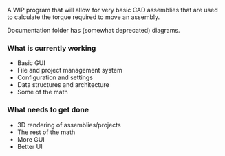 A WIP program that will allow for very basic CAD assemblies that are used to calculate the torque required to move an assembly.

Documentation folder has (somewhat deprecated) diagrams.

### What is currently working
 - Basic GUI
 - File and project management system
 - Configuration and settings
 - Data structures and architecture
 - Some of the math
### What needs to get done
 - 3D rendering of assemblies/projects
 - The rest of the math
 - More GUI
 - Better UI

